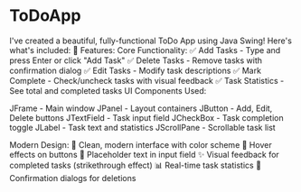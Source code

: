# ToDoApp
I've created a beautiful, fully-functional ToDo App using Java Swing! Here's what's included:
🎨 Features:
Core Functionality:
✅ Add Tasks - Type and press Enter or click "Add Task"
✅ Delete Tasks - Remove tasks with confirmation dialog
✅ Edit Tasks - Modify task descriptions
✅ Mark Complete - Check/uncheck tasks with visual feedback
✅ Task Statistics - See total and completed tasks
UI Components Used:

JFrame - Main window
JPanel - Layout containers
JButton - Add, Edit, Delete buttons
JTextField - Task input field
JCheckBox - Task completion toggle
JLabel - Task text and statistics
JScrollPane - Scrollable task list

Modern Design:
🎨 Clean, modern interface with color scheme
🎯 Hover effects on buttons
📝 Placeholder text in input field
✨ Visual feedback for completed tasks (strikethrough effect)
📊 Real-time task statistics
🔔 Confirmation dialogs for deletions
